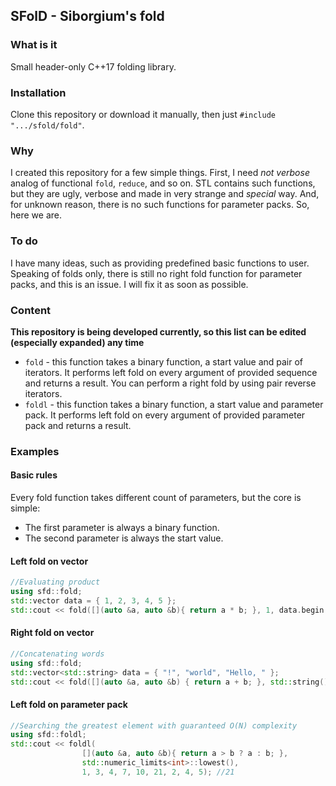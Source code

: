 ## SFolD - Siborgium's fold

### What is it
Small header-only C++17 folding library.

### Installation
Clone this repository or download it manually, then just `#include ".../sfold/fold"`.

### Why
I created this repository for a few simple things. First, I need *not verbose* analog of functional `fold`, `reduce`, and so on. STL contains such functions, but they are ugly, verbose and made in very strange and *special* way.  And, for unknown reason, there is no such functions for parameter packs. So, here we are.

### To do
I have many ideas, such as providing predefined basic functions to user.
Speaking of folds only, there is still no right fold function for parameter packs, and this is an issue. I will fix it as soon as possible.

### Content
**This repository is being developed currently, so this list can be edited (especially expanded) any time**
 - `fold` - this function takes a binary function, a start value and pair of iterators. It performs left fold on every argument of provided sequence and returns a result. You can perform a right fold by using pair reverse iterators. 
 - `foldl` - this function takes a binary function, a start value and parameter pack. It performs left fold on every argument of provided parameter pack and returns a result. 

### Examples
#### Basic rules
Every fold function takes different count of parameters, but the core is simple:
 - The first parameter is always a binary function. 
 - The second parameter is always the start value.


#### Left fold on vector
```cpp
//Evaluating product
using sfd::fold;
std::vector data = { 1, 2, 3, 4, 5 };
std::cout << fold([](auto &a, auto &b){ return a * b; }, 1, data.begin(). data.end()); //120
```

#### Right fold on vector
```cpp
//Concatenating words
using sfd::fold;
std::vector<std::string> data = { "!", "world", "Hello, " };
std::cout << fold([](auto &a, auto &b) { return a + b; }, std::string(), data.rbegin(), data.rend()); //Hello, world!
```

#### Left fold on parameter pack
```cpp
//Searching the greatest element with guaranteed O(N) complexity
using sfd::foldl;
std::cout << foldl(
                [](auto &a, auto &b){ return a > b ? a : b; },
                std::numeric_limits<int>::lowest(),
                1, 3, 4, 7, 10, 21, 2, 4, 5); //21
```
